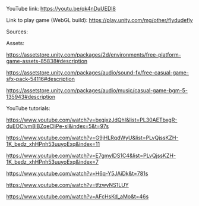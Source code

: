 YouTube link: https://youtu.be/qk4nDuUEDl8

Link to play game (WebGL build): https://play.unity.com/mg/other/flydudefly

Sources:

Assets:

https://assetstore.unity.com/packages/2d/environments/free-platform-game-assets-85838#description

https://assetstore.unity.com/packages/audio/sound-fx/free-casual-game-sfx-pack-54116#description

https://assetstore.unity.com/packages/audio/music/casual-game-bgm-5-135943#description

YouTube tutorials:

https://www.youtube.com/watch?v=bxgjxzJdQhI&list=PL30AETbxgR-duEOClvm8lBZqeCljPe-sI&index=5&t=97s

https://www.youtube.com/watch?v=G9jHLRqdWyU&list=PLvQjssKZH-1K_bedz_xhHPnh53uuyoExq&index=11

https://www.youtube.com/watch?v=E7gmylDS1C4&list=PLvQjssKZH-1K_bedz_xhHPnh53uuyoExq&index=7

https://www.youtube.com/watch?v=H6q-Y5JAiDk&t=781s

https://www.youtube.com/watch?v=tfzwyNS1LUY

https://www.youtube.com/watch?v=AFcHsKd_aMo&t=46s
